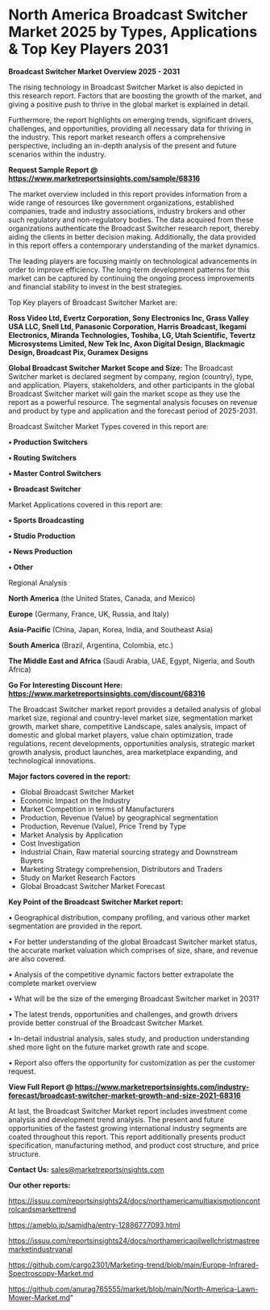 # North America Broadcast Switcher Market 2025 by Types, Applications & Top Key Players 2031

<Strong> Broadcast Switcher Market Overview 2025 - 2031</strong>

The rising technology in Broadcast Switcher Market is also depicted in this research report. Factors that are boosting the growth of the market, and giving a positive push to thrive in the global market is explained in detail.

Furthermore, the report highlights on emerging trends, significant drivers, challenges, and opportunities, providing all necessary data for thriving in the industry. This report market research offers a comprehensive perspective, including an in-depth analysis of the present and future scenarios within the industry.

<strong>Request Sample Report @ <a href=https://www.marketreportsinsights.com/sample/68316>https://www.marketreportsinsights.com/sample/68316</a></strong>

The market overview included in this report provides information from a wide range of resources like government organizations, established companies, trade and industry associations, industry brokers and other such regulatory and non-regulatory bodies. The data acquired from these organizations authenticate the Broadcast Switcher research report, thereby aiding the clients in better decision making. Additionally, the data provided in this report offers a contemporary understanding of the market dynamics.

The leading players are focusing mainly on technological advancements in order to improve efficiency. The long-term development patterns for this market can be captured by continuing the ongoing process improvements and financial stability to invest in the best strategies.

Top Key players of Broadcast Switcher Market are:

<strong>Ross Video Ltd, Evertz Corporation, Sony Electronics Inc, Grass Valley USA LLC, Snell Ltd, Panasonic Corporation, Harris Broadcast, Ikegami Electronics, Miranda Technologies, Toshiba, LG, Utah Scientific, Tevertz Microsystems Limited, New Tek Inc, Axon Digital Design, Blackmagic Design, Broadcast Pix, Guramex Designs</strong>

<strong><b>Global Broadcast Switcher Market Scope and Size:</b></strong>
The Broadcast Switcher market is declared segment by company, region (country), type, and application. Players, stakeholders, and other participants in the global Broadcast Switcher market will gain the market scope as they use the report as a powerful resource. The segmental analysis focuses on revenue and product by type and application and the forecast period of 2025-2031.

Broadcast Switcher Market Types covered in this report are:

<strong>• Production Switchers

• Routing Switchers

• Master Control Switchers

• Broadcast Switcher</strong>

Market Applications covered in this report are:

<strong>• Sports Broadcasting

• Studio Production

• News Production

• Other</strong> 

Regional Analysis

<strong>North America</strong> (the United States, Canada, and Mexico)

<strong>Europe</strong> (Germany, France, UK, Russia, and Italy)

<strong>Asia-Pacific</strong> (China, Japan, Korea, India, and Southeast Asia)

<strong>South America</strong> (Brazil, Argentina, Colombia, etc.)

<strong>The Middle East and Africa</strong> (Saudi Arabia, UAE, Egypt, Nigeria, and South Africa)

<strong>Go For Interesting Discount Here: <a href=https://www.marketreportsinsights.com/discount/68316>https://www.marketreportsinsights.com/discount/68316</a></strong>

The Broadcast Switcher market report provides a detailed analysis of global market size, regional and country-level market size, segmentation market growth, market share, competitive Landscape, sales analysis, impact of domestic and global market players, value chain optimization, trade regulations, recent developments, opportunities analysis, strategic market growth analysis, product launches, area marketplace expanding, and technological innovations.

<strong><b>Major factors covered in the report:</b></strong>
<ul>
  <li>Global Broadcast Switcher Market </li>
  <li>Economic Impact on the Industry</li>
  <li>Market Competition in terms of Manufacturers</li>
  <li>Production, Revenue (Value) by geographical segmentation</li>
  <li>Production, Revenue (Value), Price Trend by Type</li>
  <li>Market Analysis by Application</li>
  <li>Cost Investigation</li>
  <li>Industrial Chain, Raw material sourcing strategy and Downstream Buyers</li>
  <li>Marketing Strategy comprehension, Distributors and Traders</li>
  <li>Study on Market Research Factors</li>
  <li>Global Broadcast Switcher Market Forecast</li>
</ul>

<strong><b>Key Point of the Broadcast Switcher Market report:</b></strong>

• Geographical distribution, company profiling, and various other market segmentation are provided in the report.

• For better understanding of the global Broadcast Switcher market status, the accurate market valuation which comprises of size, share, and revenue are also covered.

• Analysis of the competitive dynamic factors better extrapolate the complete market overview

• What will be the size of the emerging Broadcast Switcher market in 2031?

• The latest trends, opportunities and challenges, and growth drivers provide better construal of the Broadcast Switcher Market.

• In-detail industrial analysis, sales study, and production understanding shed more light on the future market growth rate and scope.

• Report also offers the opportunity for customization as per the customer request.

<strong><b>View Full Report @ <a href=https://www.marketreportsinsights.com/industry-forecast/broadcast-switcher-market-growth-and-size-2021-68316>https://www.marketreportsinsights.com/industry-forecast/broadcast-switcher-market-growth-and-size-2021-68316</a></b></strong>


At last, the Broadcast Switcher Market report includes investment come analysis and development trend analysis. The present and future opportunities of the fastest growing international industry segments are coated throughout this report. This report additionally presents product specification, manufacturing method, and product cost structure, and price structure.

<strong>Contact Us:</strong>
sales@marketreportsinsights.com

<strong>Our other reports:</strong>

<a href=https://issuu.com/reportsinsights24/docs/northamericamultiaxismotioncontrolcardsmarkettrend>https://issuu.com/reportsinsights24/docs/northamericamultiaxismotioncontrolcardsmarkettrend</a>

<a href=https://ameblo.jp/samidha/entry-12886777093.html>https://ameblo.jp/samidha/entry-12886777093.html</a>

<a href=https://issuu.com/reportsinsights24/docs/northamericaoilwellchristmastreemarketindustryanal>https://issuu.com/reportsinsights24/docs/northamericaoilwellchristmastreemarketindustryanal</a>

<a href=https://github.com/cargo2301/Marketing-trend/blob/main/Europe-Infrared-Spectroscopy-Market.md>https://github.com/cargo2301/Marketing-trend/blob/main/Europe-Infrared-Spectroscopy-Market.md</a>

<a href=https://github.com/anurag765555/market/blob/main/North-America-Lawn-Mower-Market.md>https://github.com/anurag765555/market/blob/main/North-America-Lawn-Mower-Market.md</a>"
